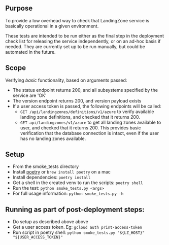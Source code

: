 

## Purpose
To provide a low overhead way to check that LandingZone service is basically operational in a given environment.

These tests are intended to be run either as the final step in the deployment check list for releasing the service independently, or on an ad-hoc basis if needed.
They are currently set up to be run manually, but could be automated in the future.

## Scope
Verifying _basic_ functionality, based on arguments passed:
* The status endpoint returns 200, and all subsystems specified by the service are 'OK'
* The version endpoint returns 200, and version payload exists
* If a user access token is passed, the following endpoints will be called:
  * `GET /api/landingzones/definitions/v1/azure` to verify available landing zone definitions, and checked that it returns 200.
  * `GET api/landingzones/v1/azure`  to get all landing zones available to user, and checked that it returns 200.
    This provides basic verification that the database connection is intact, even if the user has no landing zones available.


## Setup
* From the smoke_tests directory
* Install [poetry](https://python-poetry.org) or `brew install poetry` on a mac
* Install dependencies: `poetry install`
* Get a shell in the created venv to run the scripts: `poetry shell`
* Run the test: `python smoke_tests.py <args>`
* For full usage information: `python smoke_tests.py -h`


## Running as part of post-deployment steps:
* Do setup as described above above
* Get a user access token. Eg: `gcloud auth print-access-token`
* Run script in poetry shell: `python smoke_tests.py "${LZ_HOST}" "${USER_ACCESS_TOKEN}"`